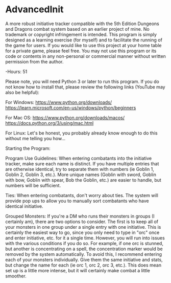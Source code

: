 # AdvancedInit
A more robust initiative tracker compatible with the 5th Edition Dungeons and Dragons combat system based on an earlier project of mine. No trademark or copyright infringement is intended. This program is simply designed as a learning exercise (for myself) and to facilitate the running of the game for users.
If you would like to use this project at your home table for a private game, please feel free. You may not use this program or its code or contents in any non-personal or commercial manner without written permission from the author.

-Hours: 51

Please note, you will need Python 3 or later to run this program. If you do not know how to install that, please review the following links (YouTube may also be helpful):

For Windows:
https://www.python.org/downloads/
https://learn.microsoft.com/en-us/windows/python/beginners

For Mac OS:
https://www.python.org/downloads/macos/
https://docs.python.org/3/using/mac.html

For Linux:
Let's be honest, you probably already know enough to do this without me telling you how...

Starting the Program:

Program Use Guidelines:
When entering combatants into the initiative tracker, make sure each name is distinct. If you have multiple entries that are otherwise identical, try to separate them with numbers (ie Goblin 1, Goblin 2, Goblin 3, etc.). More unique names (Goblin with sword, Goblin with bow, Goblin with spear, Bob the Goblin, etc.) are easier to handle, but numbers will be sufficient.

Ties:
When entering combatants, don't worry about ties. The system will provide pop ups to allow you to manually sort combatants who have identical initiative.

Grouped Monsters:
If you're a DM who runs their monsters in groups (I certainly am), there are two options to consider. The first is to keep all of your monsters in one group under a single entry with one initiative. This is certainly the easiest way to go, since you only need to type in "orc" once and enter initiative, etc. for it a single time. However, you will run into issues with the various conditions if you do so. For example, if one orc is stunned, but another is concentrating on a spell, the concentration marker would be removed by the system automatically. To avoid this, I recommend entering each of your monsters individually. Give them the same initiative and stats, but change the name for each (ie orc 1, orc 2, orc 3, etc.). This does mean set up is a little more intense, but it will certainly make combat a little smoother.